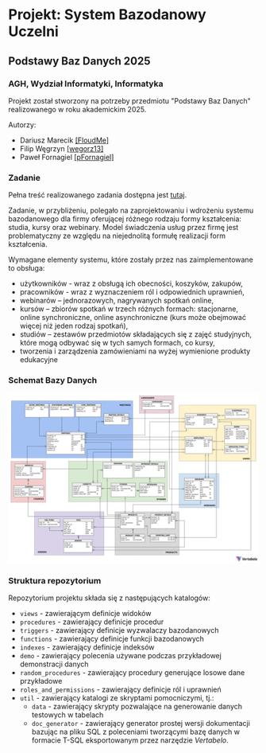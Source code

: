 # Projekt: System Bazodanowy Uczelni
## Podstawy Baz Danych 2025
### AGH, Wydział Informatyki, Informatyka
Projekt został stworzony na potrzeby przedmiotu "Podstawy Baz Danych" realizowanego w roku akademickim 2025.

Autorzy:
- Dariusz Marecik [[FloudMe]](https://github.com/FloudMe77)
- Filip Węgrzyn [[wegorz13]](https://github.com/wegorz13)
- Paweł Fornagiel [[pFornagiel]](https://github.com/pFornagiel)

### Zadanie

Pełna treść realizowanego zadania dostępna jest [tutaj](https://github.com/pFornagiel/bazy-danych-2025/blob/main/BD_2024.pdf).

Zadanie, w przybliżeniu, polegało na zaprojektowaniu i wdrożeniu systemu bazodanowego dla firmy oferującej różnego rodzaju formy kształcenia: studia, kursy oraz webinary. Model świadczenia usług przez firmę jest problematyczny ze względu na niejednolitą formułę realizacji form kształcenia.

Wymagane elementy systemu, które zostały przez nas zaimplementowane to obsługa:

- użytkowników - wraz z obsługą ich obecności, koszyków, zakupów,
- pracowników - wraz z wyznaczeniem ról i odpowiednich uprawnień,
- webinarów – jednorazowych, nagrywanych spotkań online,
- kursów – zbiorów spotkań w trzech różnych formach: stacjonarne, online synchroniczne, online asynchroniczne (kurs może obejmować więcej niż jeden rodzaj spotkań),
- studiów – zestawów przedmiotów składających się z zajęć studyjnych, które mogą odbywać się w tych samych formach, co kursy,
- tworzenia i zarządzenia zamówieniami na wyżej wymienione produkty edukacyjne

### Schemat Bazy Danych
![schemat bazy](schemat.png)

### Struktura repozytorium
Repozytorium projektu składa się z następujących katalogów:
- `views` - zawierającym definicje widoków
- `procedures` - zawierający definicje procedur
- `triggers` - zawierający definicje wyzwalaczy bazodanowych
- `functions` - zawierający definicje funkcji bazodanowych
- `indexes` - zawierający definicje indeksów
- `demo` - zawierający polecenia używane podczas przykładowej demonstracji danych
- `random_procedures` - zawierający procedury generujące losowe dane przykładowe
- `roles_and_permissions` - zawierający definicje ról i uprawnień
- `util` - zawierający katalogi ze skryptami pomocniczymi, tj.:
  - `data` - zawierający skrypty pozwalające na generowanie danych testowych w tabelach
  - `doc_generator` - zawierający generator prostej wersji dokumentacji bazując na pliku SQL z poleceniami tworzącymi bazę danych w formacie T-SQL eksportowanym przez narzędzie _Vertabelo_.